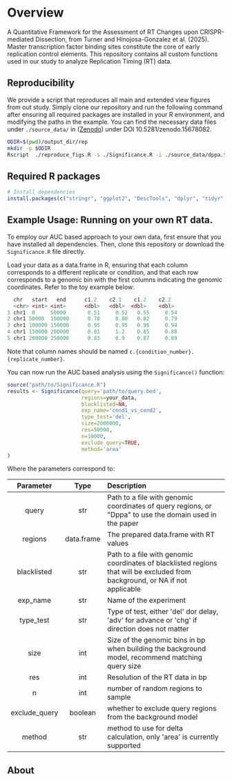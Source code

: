 # Overview

A Quantitative Framework for the Assessment of RT Changes upon CRISPR-mediated Dissection, from Turner and Hinojosa-Gonzalez et al. (2025). Master transcription factor binding sites constitute the core of early replication control elements. This repository contains all custom functions used in our study to analyze Replication Timing (RT) data.

## Reproducibility

We provide a script that reproduces all main and extended view figures from out study. Simply clone our repository and run the following command after ensuring all required packages are installed in your R environment, and modifying the paths in the example. You can find the necessary data files under `./source_data/` in ([Zenodo](https://zenodo.org/records/15678082)) under DOI 10.5281/zenodo.15678082.

``` bash
ODIR=$(pwd)/output_dir/rep
mkdir -p $ODIR
Rscript  ./reproduce_figs.R -s ./Significance.R -i ./source_data/dppa.tsv -t ./source_data/pre_calc_stats.tsv -o $ODIR
```

## Required R packages

``` r
# Install dependencies
install.packages(c("stringr", "ggplot2", "DescTools", "dplyr", "tidyr","gridExtra","grid")) 
```

## Example Usage: Running on your own RT data.

To employ our AUC based approach to your own data, first ensure that you have installed all dependencies. Then, clone this repository or download the `Significance.R` file directly.

Load your data as a data.frame in R, ensuring that each column corresponds to a different replicate or condition, and that each row corresponds to a genomic bin with the first columns indicating the genomic coordinates. Refer to the toy example below:

``` r
  chr   start   end      c1.2    c2.1    c1.2    c2.2
  <chr> <int> <int>      <dbl>   <dbl>  <dbl>    <dbl>
1 chr1  0     50000       0.51     0.52   0.55     0.54
2 chr1 50000  100000      0.78     0.80   0.82     0.79
3 chr1 100000 150000      0.95     0.95   0.96     0.94
4 chr1 150000 200000      0.81     1.2    0.85     0.88
5 chr1 200000 250000      0.83     0.9    0.87     0.89
```
Note that column names should be named `c.{condition_number}.{replicate_number}`.

You can now run the AUC based analysis using the `Significance()` function:

``` r
source("path/to/Significance.R")
results <- Significance(query='path/to/query.bed',
                        regions=your_data,
                        blacklisted=NA,
                        exp_name='cond1_vs_cond2',
                        type_test='del',
                        size=2000000, 
                        res=50000,
                        n=10000,
                        exclude_query=TRUE,
                        method='area'
)
```
Where the parameters correspond to:

| Parameter | Type | Description |
|:--:|:--:|:-------------------------------------------|
| query | str |Path to a file with genomic coordinates of query regions, or "Dppa" to use the domain used in the paper |
| regions | data.frame | The prepared data.frame with RT values |
| blacklisted | str |Path to a file with genomic coordinates of blacklisted regions that will be excluded from background, or NA if not applicable |
| exp_name | str | Name of the experiment |
| type_test | str |Type of test, either 'del' dor delay, 'adv' for advance or 'chg' if direction does not matter |
| size | int |Size of the genomic bins in bp when building the background model, recommend matching query size |
| res | int |Resolution of the RT data in bp |
| n | int |number of random regions to sample |
| exclude_query | boolean |whether to exclude query regions from the background model |
| method | str |method to use for delta calculation, only 'area' is currently supported |


## About 


